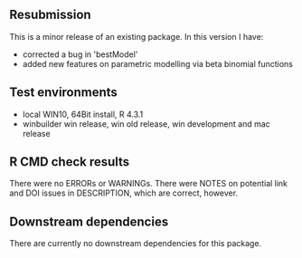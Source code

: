 ## Resubmission
This is a minor release of an existing package. In this version I have:

*    corrected a bug in 'bestModel'
*    added new features on parametric modelling via beta binomial functions


## Test environments
* local WIN10, 64Bit install, R 4.3.1
* winbuilder win release, win old release, win development and mac release


## R CMD check results
There were no ERRORs or WARNINGs. There were NOTES on potential link and DOI issues in DESCRIPTION, which are correct, however.

## Downstream dependencies
There are currently no downstream dependencies for this package.

